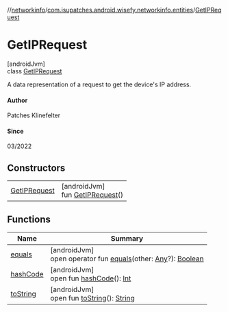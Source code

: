 //[networkinfo](../../../index.md)/[com.isupatches.android.wisefy.networkinfo.entities](../index.md)/[GetIPRequest](index.md)

# GetIPRequest

[androidJvm]\
class [GetIPRequest](index.md)

A data representation of a request to get the device's IP address.

#### Author

Patches Klinefelter

#### Since

03/2022

## Constructors

| | |
|---|---|
| [GetIPRequest](-get-i-p-request.md) | [androidJvm]<br>fun [GetIPRequest](-get-i-p-request.md)() |

## Functions

| Name | Summary |
|---|---|
| [equals](../-network-info-data/index.md#585090901%2FFunctions%2F373461554) | [androidJvm]<br>open operator fun [equals](../-network-info-data/index.md#585090901%2FFunctions%2F373461554)(other: [Any](https://kotlinlang.org/api/latest/jvm/stdlib/kotlin/-any/index.html)?): [Boolean](https://kotlinlang.org/api/latest/jvm/stdlib/kotlin/-boolean/index.html) |
| [hashCode](../-network-info-data/index.md#1794629105%2FFunctions%2F373461554) | [androidJvm]<br>open fun [hashCode](../-network-info-data/index.md#1794629105%2FFunctions%2F373461554)(): [Int](https://kotlinlang.org/api/latest/jvm/stdlib/kotlin/-int/index.html) |
| [toString](../-network-info-data/index.md#1616463040%2FFunctions%2F373461554) | [androidJvm]<br>open fun [toString](../-network-info-data/index.md#1616463040%2FFunctions%2F373461554)(): [String](https://kotlinlang.org/api/latest/jvm/stdlib/kotlin/-string/index.html) |
